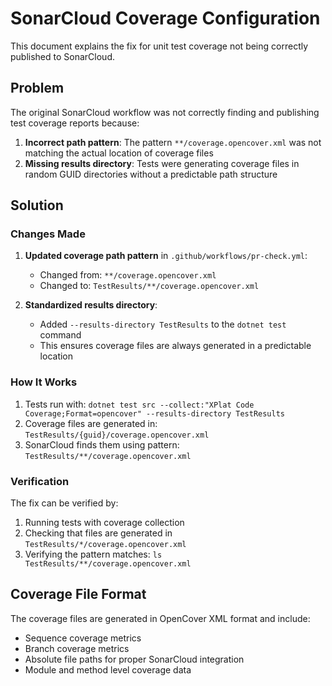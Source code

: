 # SonarCloud Coverage Configuration

This document explains the fix for unit test coverage not being correctly published to SonarCloud.

## Problem

The original SonarCloud workflow was not correctly finding and publishing test coverage reports because:

1. **Incorrect path pattern**: The pattern `**/coverage.opencover.xml` was not matching the actual location of coverage files
2. **Missing results directory**: Tests were generating coverage files in random GUID directories without a predictable path structure

## Solution

### Changes Made

1. **Updated coverage path pattern** in `.github/workflows/pr-check.yml`:
   - Changed from: `**/coverage.opencover.xml`
   - Changed to: `TestResults/**/coverage.opencover.xml`

2. **Standardized results directory**:
   - Added `--results-directory TestResults` to the `dotnet test` command
   - This ensures coverage files are always generated in a predictable location

### How It Works

1. Tests run with: `dotnet test src --collect:"XPlat Code Coverage;Format=opencover" --results-directory TestResults`
2. Coverage files are generated in: `TestResults/{guid}/coverage.opencover.xml`
3. SonarCloud finds them using pattern: `TestResults/**/coverage.opencover.xml`

### Verification

The fix can be verified by:

1. Running tests with coverage collection
2. Checking that files are generated in `TestResults/*/coverage.opencover.xml`
3. Verifying the pattern matches: `ls TestResults/**/coverage.opencover.xml`

## Coverage File Format

The coverage files are generated in OpenCover XML format and include:
- Sequence coverage metrics
- Branch coverage metrics  
- Absolute file paths for proper SonarCloud integration
- Module and method level coverage data